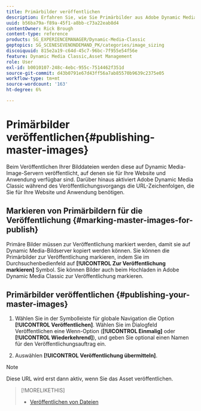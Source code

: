 ```yaml
---
title: Primärbilder veröffentlichen
description: Erfahren Sie, wie Sie Primärbilder aus Adobe Dynamic Media Classic veröffentlichen.
uuid: b56ba79a-f89a-45f1-a8bb-c73a22eab8d4
contentOwner: Rick Brough
content-type: reference
products: SG_EXPERIENCEMANAGER/Dynamic-Media-Classic
geptopics: SG_SCENESEVENONDEMAND_PK/categories/image_sizing
discoiquuid: 815e2a19-c64d-45c7-96bc-7f955e54f56e
feature: Dynamic Media Classic,Asset Management
role: User
exl-id: b0010107-248c-4ebc-955c-7514462f351d
source-git-commit: d43b0791e67d43ff56a7ab85570b9639c2375e05
workflow-type: tm+mt
source-wordcount: '163'
ht-degree: 6%

---
```


# Primärbilder veröffentlichen{#publishing-master-images}

Beim Veröffentlichen Ihrer Bilddateien werden diese auf Dynamic Media-Image-Servern veröffentlicht, auf denen sie für Ihre Website und Anwendung verfügbar sind. Darüber hinaus aktiviert Adobe Dynamic Media Classic während des Veröffentlichungsvorgangs die URL-Zeichenfolgen, die Sie für Ihre Website und Anwendung benötigen.

## Markieren von Primärbildern für die Veröffentlichung {#marking-master-images-for-publish}

Primäre Bilder müssen zur Veröffentlichung markiert werden, damit sie auf Dynamic Media-Bildserver kopiert werden können. Sie können die Primärbilder zur Veröffentlichung markieren, indem Sie im Durchsuchenbedienfeld auf **[!UICONTROL Zur Veröffentlichung markieren]** Symbol. Sie können Bilder auch beim Hochladen in Adobe Dynamic Media Classic zur Veröffentlichung markieren.

## Primärbilder veröffentlichen {#publishing-your-master-images}

1. Wählen Sie in der Symbolleiste für globale Navigation die Option **[!UICONTROL Veröffentlichen]**. Wählen Sie im Dialogfeld Veröffentlichen eine Wenn-Option (**[!UICONTROL Einmalig]** oder **[!UICONTROL Wiederkehrend]**), und geben Sie optional einen Namen für den Veröffentlichungsauftrag ein.

1. Auswählen **[!UICONTROL Veröffentlichung übermitteln]**.

>[!NOTE]
>
>Diese URL wird erst dann aktiv, wenn Sie das Asset veröffentlichen.

>[!MORELIKETHIS]
>
>* [Veröffentlichen von Dateien](publishing-files.md#publishing_files)

